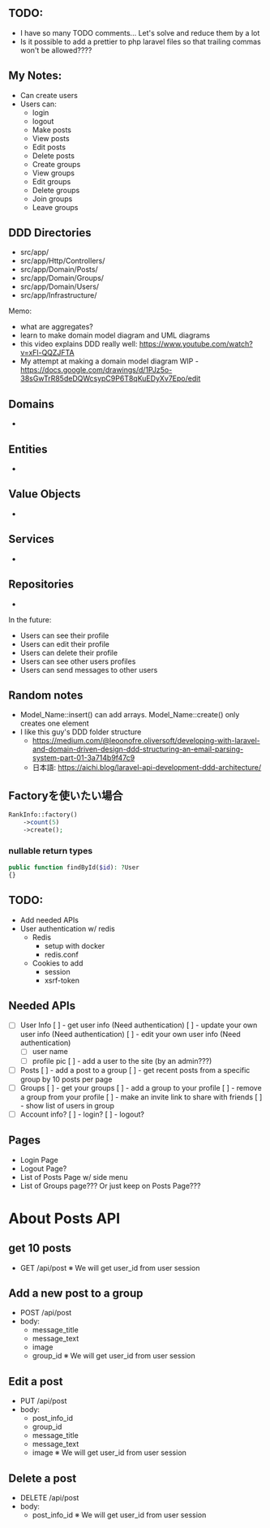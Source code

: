## TODO:
- I have so many TODO comments... Let's solve and reduce them by a lot
- Is it possible to add a prettier to php laravel files so that trailing commas won't be allowed????

## My Notes:
- Can create users 
- Users can:
  - login
  - logout
  - Make posts
  - View posts
  - Edit posts
  - Delete posts
  - Create groups
  - View groups
  - Edit groups
  - Delete groups
  - Join groups
  - Leave groups
  
## DDD Directories
- src/app/
- src/app/Http/Controllers/
- src/app/Domain/Posts/
- src/app/Domain/Groups/
- src/app/Domain/Users/
- src/app/Infrastructure/

Memo:
- what are aggregates?
- learn to make domain model diagram and UML diagrams
- this video explains DDD really well: https://www.youtube.com/watch?v=xFl-QQZJFTA
- My attempt at making a domain model diagram WIP - https://docs.google.com/drawings/d/1PJz5o-38sGwTrR85deDQWcsypC9P6T8qKuEDyXv7Epo/edit

## Domains
- 

## Entities
- 

## Value Objects
- 

## Services
- 

## Repositories
-  

In the future:
- Users can see their profile
- Users can edit their profile
- Users can delete their profile
- Users can see other users profiles
- Users can send messages to other users

## Random notes
- Model_Name::insert() can add arrays. Model_Name::create() only creates one element
- I like this guy's DDD folder structure
  - https://medium.com/@leoonofre.oliversoft/developing-with-laravel-and-domain-driven-design-ddd-structuring-an-email-parsing-system-part-01-3a714b9f47c9
  - 日本語: https://aichi.blog/laravel-api-development-ddd-architecture/

## Factoryを使いたい場合
```php
RankInfo::factory()
    ->count(5)
    ->create();
```

### nullable return types
```php
public function findById($id): ?User
{}
```

## TODO:
- Add needed APIs
- User authentication w/ redis
  - Redis 
    - setup with docker
    - redis.conf
  - Cookies to add
    - session
    - xsrf-token

## Needed APIs
- [ ] User Info
  [ ] - get user info (Need authentication)
  [ ] - update your own user info (Need authentication)
  [ ] - edit your own user info (Need authentication)
    - [ ] user name
    - [ ] profile pic
  [ ] - add a user to the site (by an admin???)
- [ ] Posts
  [ ] - add a post to a group
  [ ] - get recent posts from a specific group by 10 posts per page
- [ ] Groups
  [ ] - get your groups
  [ ] - add a group to your profile 
  [ ] - remove a group from your profile
  [ ] - make an invite link to share with friends
  [ ] - show list of users in group
- [ ] Account info?
  [ ] - login?
  [ ] - logout?

## Pages
- Login Page
- Logout Page?
- List of Posts Page w/ side menu
- List of Groups page??? Or just keep on Posts Page???

# About Posts API

## get 10 posts 
- GET /api/post
※ We will get user_id from user session

## Add a new post to a group
- POST /api/post
- body:
  - message_title
  - message_text
  - image
  - group_id
※ We will get user_id from user session

## Edit a post
- PUT /api/post
- body:
  - post_info_id
  - group_id
  - message_title
  - message_text
  - image
※ We will get user_id from user session

## Delete a post
- DELETE /api/post
- body:
  - post_info_id
※ We will get user_id from user session
